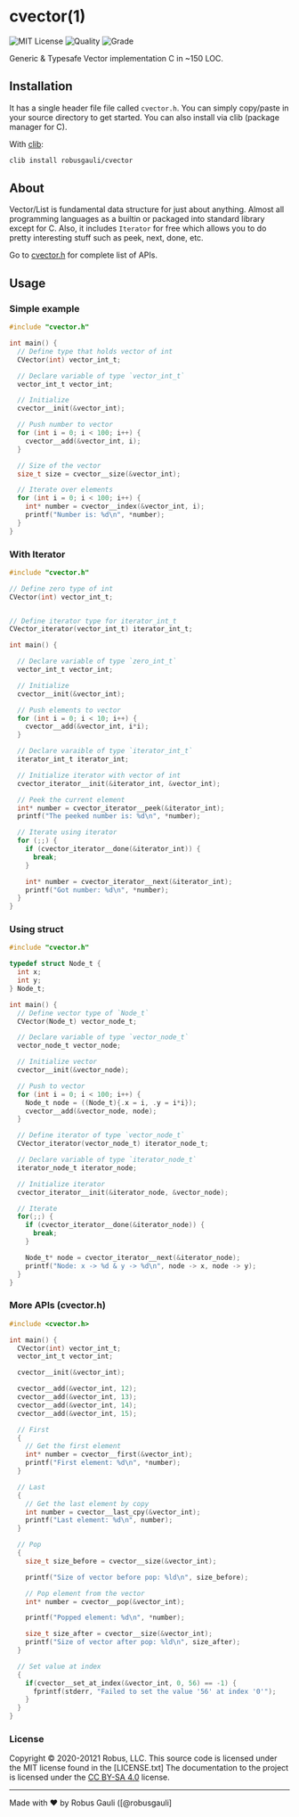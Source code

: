# cvector(1)

![MIT License][license-shield] ![Quality](https://www.code-inspector.com/project/27388/score/svg) ![Grade](https://www.code-inspector.com/project/27388/status/svg)




[license-shield]: https://img.shields.io/github/license/othneildrew/Best-README-Template.svg?style=flat-square

Generic & Typesafe Vector implementation C in ~150 LOC.


## Installation

  It has a single header file file called `cvector.h`. You can simply copy/paste in your source directory to get started. You can also install via clib (package manager for C).

  With [clib](https://github.com/clibs/clib):
  ```sh
  clib install robusgauli/cvector
  ```


## About

Vector/List is fundamental data structure for just about anything. Almost all programming languages as a builtin or packaged into standard library except for C. Also, it includes `Iterator` for free which allows you to do pretty interesting stuff such as peek, next, done, etc.

Go to [cvector.h](https://github.com/RobusGauli/cvector/blob/master/src/cvector.h) for complete list of APIs.

## Usage

### Simple example
```c
#include "cvector.h"

int main() {
  // Define type that holds vector of int
  CVector(int) vector_int_t;

  // Declare variable of type `vector_int_t`
  vector_int_t vector_int;

  // Initialize
  cvector__init(&vector_int);

  // Push number to vector
  for (int i = 0; i < 100; i++) {
    cvector__add(&vector_int, i);
  }

  // Size of the vector
  size_t size = cvector__size(&vector_int);

  // Iterate over elements
  for (int i = 0; i < 100; i++) {
    int* number = cvector__index(&vector_int, i);
    printf("Number is: %d\n", *number);
  }
}
```


### With Iterator

```c
#include "cvector.h"

// Define zero type of int
CVector(int) vector_int_t;


// Define iterator type for iterator_int_t
CVector_iterator(vector_int_t) iterator_int_t;

int main() {

  // Declare variable of type `zero_int_t`
  vector_int_t vector_int;

  // Initialize
  cvector__init(&vector_int);

  // Push elements to vector
  for (int i = 0; i < 10; i++) {
    cvector__add(&vector_int, i*i);
  }

  // Declare varaible of type `iterator_int_t`
  iterator_int_t iterator_int;

  // Initialize iterator with vector of int
  cvector_iterator__init(&iterator_int, &vector_int);

  // Peek the current element
  int* number = cvector_iterator__peek(&iterator_int);
  printf("The peeked number is: %d\n", *number);

  // Iterate using iterator
  for (;;) {
    if (cvector_iterator__done(&iterator_int)) {
      break;
    }

    int* number = cvector_iterator__next(&iterator_int);
    printf("Got number: %d\n", *number);
  }
}
```

### Using struct
```c
#include "cvector.h"

typedef struct Node_t {
  int x;
  int y;
} Node_t;

int main() {
  // Define vector type of `Node_t`
  CVector(Node_t) vector_node_t;

  // Declare variable of type `vector_node_t`
  vector_node_t vector_node;

  // Initialize vector
  cvector__init(&vector_node);

  // Push to vector
  for (int i = 0; i < 100; i++) {
    Node_t node = ((Node_t){.x = i, .y = i*i});
    cvector__add(&vector_node, node);
  }

  // Define iterator of type `vector_node_t`
  CVector_iterator(vector_node_t) iterator_node_t;

  // Declare variable of type `iterator_node_t`
  iterator_node_t iterator_node;

  // Initialize iterator
  cvector_iterator__init(&iterator_node, &vector_node);

  // Iterate
  for(;;) {
    if (cvector_iterator__done(&iterator_node)) {
      break;
    }

    Node_t* node = cvector_iterator__next(&iterator_node);
    printf("Node: x -> %d & y -> %d\n", node -> x, node -> y);
  }
}
```

### More APIs (cvector.h)

```c
#include <cvector.h>

int main() {
  CVector(int) vector_int_t;
  vector_int_t vector_int;

  cvector__init(&vector_int);

  cvector__add(&vector_int, 12);
  cvector__add(&vector_int, 13);
  cvector__add(&vector_int, 14);
  cvector__add(&vector_int, 15);

  // First
  {
    // Get the first element
    int* number = cvector__first(&vector_int);
    printf("First element: %d\n", *number);
  }

  // Last
  {
    // Get the last element by copy
    int number = cvector__last_cpy(&vector_int);
    printf("Last element: %d\n", number);
  }

  // Pop
  {
    size_t size_before = cvector__size(&vector_int);

    printf("Size of vector before pop: %ld\n", size_before);

    // Pop element from the vector
    int* number = cvector__pop(&vector_int);

    printf("Popped element: %d\n", *number);

    size_t size_after = cvector__size(&vector_int);
    printf("Size of vector after pop: %ld\n", size_after);
  }

  // Set value at index
  {
    if(cvector__set_at_index(&vector_int, 0, 56) == -1) {
      fprintf(stderr, "Failed to set the value '56' at index '0'");
    }
  }
}
```

### License

Copyright © 2020-20121 Robus, LLC. This source code is licensed under the MIT license found in
the [LICENSE.txt]
The documentation to the project is licensed under the [CC BY-SA 4.0](http://creativecommons.org/licenses/by-sa/4.0/)
license.


---
Made with ♥ by Robus Gauli ([@robusgauli]

